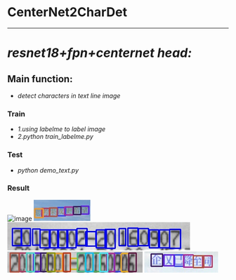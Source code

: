 # CenterNet2CharDet
---------------------------------------------------------------------
# *resnet18+fpn+centernet head:*

## Main function:
- *detect characters in text line image*

### Train
-  *1.using labelme to label image*
-  *2.python train_labelme.py*

### Test
- *python demo_text.py*

### Result
![image](https://github.com/wushilian/CenterNet2CharDet/blob/master/result/000001674_%E8%BE%BDNS1X72.jpg)
![image](https://github.com/wushilian/CenterNet2CharDet/blob/master/result/10.02._527_2.jpg)
![image](https://github.com/wushilian/CenterNet2CharDet/blob/master/result/24-1008-0.jpg)
![image](https://github.com/wushilian/CenterNet2CharDet/blob/master/result/9811.jpg)
![image](https://github.com/wushilian/CenterNet2CharDet/blob/master/result/10.17._912_2.jpg)
  
